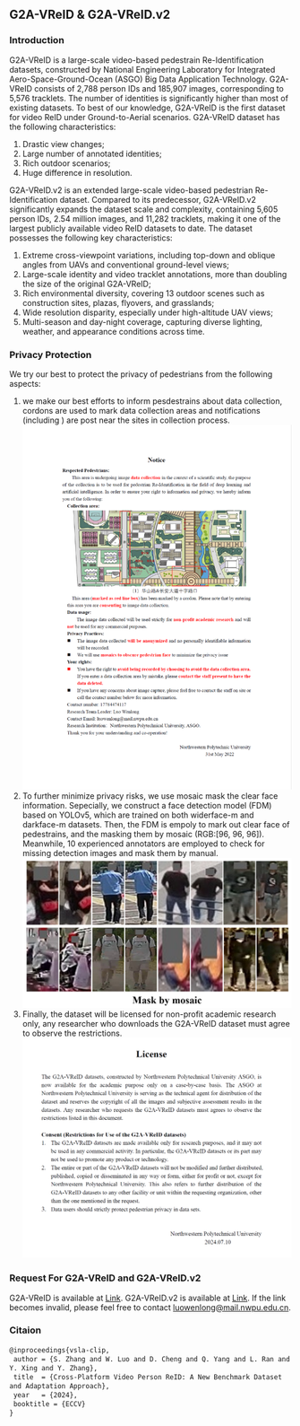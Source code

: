 ## G2A-VReID & G2A-VReID.v2

### Introduction
G2A-VReID is a large-scale video-based pedestrain Re-Identification datasets, constructed by National Engineering Laboratory for Integrated 
Aero-Space-Ground-Ocean (ASGO) Big Data Application Technology. G2A-VReID consists of 2,788 person IDs and 185,907 images, 
corresponding to 5,576 tracklets. The number of identities is significantly higher than most of existing datasets. To
best of our knowledge, G2A-VReID is the first dataset for video ReID under Ground-to-Aerial scenarios. 
G2A-VReID dataset has the following characteristics: 
1) Drastic view changes; 
2) Large number of annotated identities;
3) Rich outdoor scenarios;
4) Huge difference in resolution.

G2A-VReID.v2 is an extended large-scale video-based pedestrian Re-Identification dataset. Compared to its predecessor, G2A-VReID.v2 significantly expands the dataset scale and complexity, containing 5,605 person IDs, 2.54 million images, and 11,282 tracklets, making it one of the largest publicly available video ReID datasets to date.
The dataset possesses the following key characteristics:
1) Extreme cross-viewpoint variations, including top-down and oblique angles from UAVs and conventional ground-level views;
2) Large-scale identity and video tracklet annotations, more than doubling the size of the original G2A-VReID;
3) Rich environmental diversity, covering 13 outdoor scenes such as construction sites, plazas, flyovers, and grasslands;
4) Wide resolution disparity, especially under high-altitude UAV views;
5) Multi-season and day-night coverage, capturing diverse lighting, weather, and appearance conditions across time.

### Privacy Protection
We try our best to protect the privacy of pedestrians from the following aspects:
1) we make our best efforts to inform pesdestrains about data collection, 
cordons are used to mark data collection areas and notifications (including ) are 
post near the sites in collection process. 
![img.png](./images/notification.png)
2) To further minimize privacy risks, 
we use mosaic mask the clear face information. Sepecially, we construct a 
face detection model (FDM) based on YOLOv5, which are trained on 
both widerface-m and darkface-m datasets. Then, the FDM is empoly to mark out 
clear face of pedestrains, and the masking them by mosaic (RGB:[96, 96, 96]). Meanwhile, 
10 experienced annotators are employed to check for missing detection images 
and mask them by manual.
![img_1.png](./images/img_1.png)
3) Finally, the dataset will be licensed for non-profit academic 
research only, any researcher who downloads the G2A-VReID dataset must agree to observe the restrictions. 
![img.png](images/agreement.png)

### Request For G2A-VReID and G2A-VReID.v2
G2A-VReID is available at [Link](https://drive.google.com/file/d/1vPS-Xc1gBNc8Q40QZ0FaUWeYRkKsndeL/view). G2A-VReID.v2 is available at [Link](https://drive.google.com/file/d/15pkbcPP5dm4G7lZGpPYG8tSvF8zQ5USQ/view?usp=sharing). If the link becomes invalid, please feel free to contact luowenlong@mail.nwpu.edu.cn.
### Citaion
```
@inproceedings{vsla-clip,
 author = {S. Zhang and W. Luo and D. Cheng and Q. Yang and L. Ran and Y. Xing and Y. Zhang},
 title  = {Cross-Platform Video Person ReID: A New Benchmark Dataset and Adaptation Approach},
 year   = {2024},
 booktitle = {ECCV}
}
```
```
